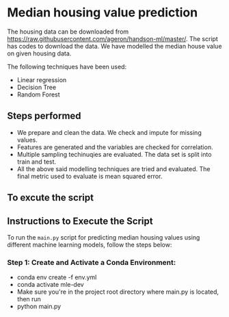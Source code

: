 # Median housing value prediction

The housing data can be downloaded from https://raw.githubusercontent.com/ageron/handson-ml/master/. The script has codes to download the data. We have modelled the median house value on given housing data. 

The following techniques have been used: 

 - Linear regression
 - Decision Tree
 - Random Forest

## Steps performed
 - We prepare and clean the data. We check and impute for missing values.
 - Features are generated and the variables are checked for correlation.
 - Multiple sampling techinuqies are evaluated. The data set is split into train and test.
 - All the above said modelling techniques are tried and evaluated. The final metric used to evaluate is mean squared error.

## To excute the script

## Instructions to Execute the Script

To run the `main.py` script for predicting median housing values using different machine learning models, follow the steps below:

### Step 1: Create and Activate a Conda Environment:
- conda env create -f env.yml
- conda activate mle-dev
- Make sure you're in the project root directory where main.py is located, then run
- python main.py



